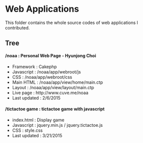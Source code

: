 
<h1>Web Applications</h1>
<p>This folder contains the whole source codes of web applications I contributed.</p>

<h2>Tree</h2>

<h4>/noaa : Personal Web Page - Hyunjong Choi</h4>
<ul>
  <li>Framework : Cakephp</li>
  <li>Javascript : /noaa/app/webroot/js</li>
  <li>CSS : /noaa/app/webroot/css</li>
  <li>Main HTML : /noaa/app/view/home/main.ctp</li>
  <li>Layout : /noaa/app/view/layout/main.ctp</li>
  <li>Live page : http://www.cuve.me/noaa</li>
  <li>Last updated : 2/6/2015</li>
</ul>


<h4>/tictactoe game : tictactoe game with javascript</h4>
<ul>
  <li>index.html : Display game</li>
  <li>Javascript : jquery.min.js / jquery.tictactoe.js</li>
  <li>CSS : style.css</li>
  <li>Last updated : 3/21/2015</li>
</ul>

